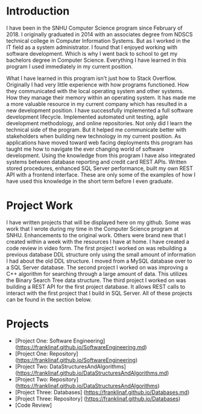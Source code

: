 # Introduction

  I have been in the SNHU Computer Science program since February of 2018. I originally graduated in 2014 with an associates degree from NDSCS technical college in Computer Information Systems. But as I worked in the IT field as a system administrator. I found that I enjoyed working with software development. Which is why I went back to school to get my bachelors degree in Computer Science. Everything I have learned in this program I used immediately in my current position.

  What I have learned in this program isn't just how to Stack Overflow. Originally I had very little experience with how programs functioned. How they communicated with the local operating system and other systems. How they manage their memory within an operating system. It has made me a more valuable resource in my current company which has resulted in a new development position. I have successfully implemented a full software development lifecycle. Implemented automated unit testing, agile development methodology, and online repositories. Not only did I learn the technical side of the program. But it helped me communicate better with stakeholders when building new technology in my current position. As applications have moved toward web facing deployments this program has taught me how to navigate the ever changing world of software development. Using the knowledge from this program I have also integrated systems between database reporting and credit card REST APIs. Written stored procedures, enhanced SQL Server performance, built my own REST API with a frontend interface. These are only some of the examples of how I have used this knowledge in the short term before I even graduate.
  
# Project Work
  I have written projects that will be displayed here on my github. Some was work that I wrote during my time in the Computer Science program at SNHU. Enhancements to the original work. Others were brand new that I created within a week with the resources I have at home.
  I have created a code review in video form.
  The first project I worked on was rebuilding a previous database DDL structure only using the small amount of information I had about the old DDL structure. I moved from a MySQL database over to a SQL Server database.
  The second project I worked on was improving a C++ algorithm for searching through a large amount of data. This utilizes the Binary Search Tree data structure. 
  The third project I worked on was building a REST API for the first project database. It allows REST calls to interact with the first project that I build in SQL Server. All of these projects can be found in the section below.

# Projects
* [Project One: Software Engineering] (https://franklinaf.github.io/SoftwareEngineering.md)
* [Project One: Repository] (https://franklinaf.github.io/SoftwareEngineering)
* [Project Two: DataStructuresAndAlgorithms] (https://franklinaf.github.io/DataStructuresAndAlgorithms.md)
* [Project Two: Repository] (https://franklinaf.github.io/DataStructuresAndAlgorithms)
* [Project Three: Databases] (https://franklinaf.github.io/Databases.md)
* [Project Three: Repository] (https://franklinaf.github.io/Databases)
* [Code Review]
